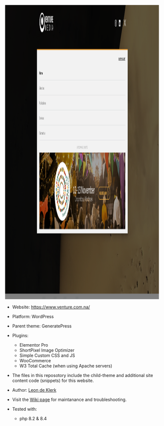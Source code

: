 <img width="1900" height="960" alt="Image" src="https://github.com/venture-media/Venture-Media/blob/fc2c94521e5afb1bbee43f7e4d774f2206c134cf/docs/Screenshot-From-2025-09-27-15-37-34.png" />


- Website: https://www.venture.com.na/
- Platform: WordPress
- Parent theme: GeneratePress
- Plugins:
    - Elementor Pro
    - ShortPixel Image Optimizer
    - Simple Custom CSS and JS
    - WooCommerce
    - W3 Total Cache (when using Apache servers)

- The files in this reposotory include the child-theme and additional site content code (snippets) for this website.
- Author: [Leon de Klerk](https://github.com/Leon2332)
- Visit the [Wiki page](https://github.com/venture-media/Venture-Media/wiki) for maintanance and troubleshooting.
- Tested with:
    - php 8.2 & 8.4
